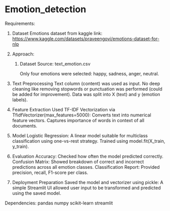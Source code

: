 # Emotion_detection

Requirements:
1. Dataset
   Emotions dataset from kaggle
   link: https://www.kaggle.com/datasets/praveengovi/emotions-dataset-for-nlp

2. Approach:
   1. Dataset
      Source: text_emotion.csv

      Only four emotions were selected: happy, sadness, anger, neutral.

  2. Text Preprocessing
    Text column (content) was used as input.
    No deep cleaning like removing stopwords or punctuation was performed (could be added for improvement).
    Data was split into X (text) and y (emotion labels).

  3. Feature Extraction
    Used TF-IDF Vectorization via TfidfVectorizer(max_features=5000):
    Converts text into numerical feature vectors.
    Captures importance of words in context of all documents.

  5. Model
    Logistic Regression:
    A linear model suitable for multiclass classification using one-vs-rest strategy.
    Trained using model.fit(X_train, y_train).

  6. Evaluation
    Accuracy: Checked how often the model predicted correctly.
    Confusion Matrix: Showed breakdown of correct and incorrect predictions across all emotion classes.
    Classification Report: Provided precision, recall, F1-score per class.

  7. Deployment Preparation
    Saved the model and vectorizer using pickle:
   A simple Streamlit UI allowed user input to be transformed and predicted using the saved model.


Dependencies:
  pandas
  numpy
  scikit-learn
  streamlit
